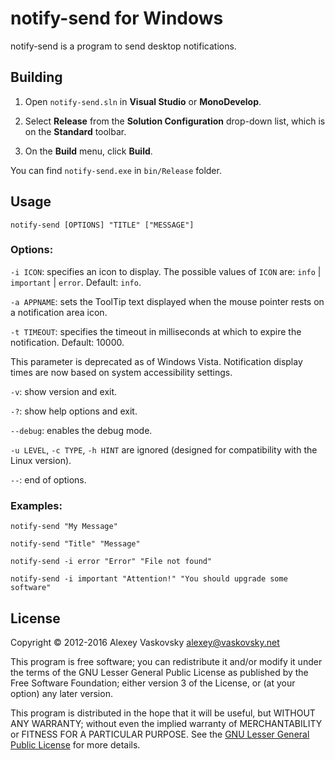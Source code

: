 # notify-send for Windows

notify-send is a program to send desktop notifications.

## Building

1. Open `notify-send.sln` in **Visual Studio** or **MonoDevelop**.

2. Select **Release** from the **Solution Configuration** drop-down list,
   which is on the **Standard** toolbar.

3. On the **Build** menu, click **Build**.

You can find `notify-send.exe` in `bin/Release` folder.

## Usage

	notify-send [OPTIONS] "TITLE" ["MESSAGE"]

### Options:

`-i ICON`:
specifies an icon to display.
The possible values of `ICON` are: `info` | `important` | `error`.
Default: `info`.

`-a APPNAME`:
sets the ToolTip text displayed when the mouse pointer rests
on a notification area icon.

`-t TIMEOUT`:
specifies the timeout in milliseconds at which to expire the notification.
Default: 10000.

This parameter is deprecated as of Windows Vista.
Notification display times are now based on system accessibility settings.

`-v`:	show version and exit.

`-?`:	show help options and exit.

`--debug`:	enables the debug mode.

`-u LEVEL`, `-c TYPE`, `-h HINT` are ignored
(designed for compatibility with the Linux version).

`--`:	end of options.

### Examples:

	notify-send "My Message"

	notify-send "Title" "Message"

	notify-send -i error "Error" "File not found"

	notify-send -i important "Attention!" "You should upgrade some software"

## License

Copyright © 2012-2016 Alexey Vaskovsky <alexey@vaskovsky.net>

This program is free software; you can redistribute it and/or
modify it under the terms of the GNU Lesser General Public
License as published by the Free Software Foundation; either
version 3 of the License, or (at your option) any later version.

This program is distributed in the hope that it will be useful,
but WITHOUT ANY WARRANTY; without even the implied warranty of
MERCHANTABILITY or FITNESS FOR A PARTICULAR PURPOSE.
See the [GNU Lesser General Public License][1] for more details.

[1]: LICENSE.txt
